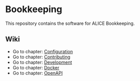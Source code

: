 # Bookkeeping
This repository contains the software for ALICE Bookkeeping.

## Wiki
- Go to chapter: [Configuration](./docs/CONFIGURATION.md)
- Go to chapter: [Contributing](./docs/CONTRIBUTING.md)
- Go to chapter: [Development](./docs/DEVELOPMENT.md)
- Go to chapter: [Docker](./docs/DOCKER.md)
- Go to chapter: [OpenAPI](./docs/OPENAPI.md)
